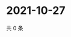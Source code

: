 # 2021-10-27

共 0 条

<!-- BEGIN WEIBO -->
<!-- 最后更新时间 Wed Oct 27 2021 21:20:19 GMT+0800 (China Standard Time) -->

<!-- END WEIBO -->
